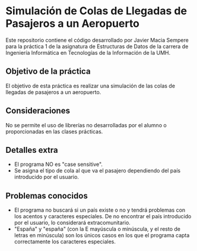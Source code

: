 # Simulación de Colas de Llegadas de Pasajeros a un Aeropuerto

Este repositorio contiene el código desarrollado por Javier Macia Sempere para la práctica 1 de la asignatura de Estructuras de Datos de la carrera de Ingeniería Informática en Tecnologías de la Información de la UMH.

## Objetivo de la práctica

El objetivo de esta práctica es realizar una simulación de las colas de llegadas de pasajeros a un aeropuerto.

## Consideraciones

No se permite el uso de librerías no desarrolladas por el alumno o proporcionadas en las clases prácticas.

## Detalles extra

-   El programa NO es "case sensitive".
-   Se asigna el tipo de cola al que va el pasajero dependiendo del país introducido por el usuario.

## Problemas conocidos

-   El programa no buscará si un país existe o no y tendrá problemas con los acentos y caracteres especiales. De no encontrar el país introducido por el usuario, lo considerará extracomunitario.
-   "España" y "españa" (con la E mayúscula o minúscula, y el resto de letras en minúscula) son los únicos casos en los que el programa capta correctamente los caracteres especiales.